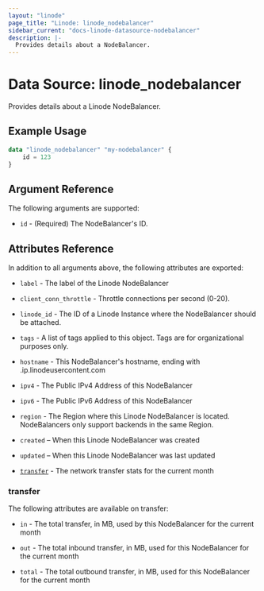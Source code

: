 ```yaml
---
layout: "linode"
page_title: "Linode: linode_nodebalancer"
sidebar_current: "docs-linode-datasource-nodebalancer"
description: |-
  Provides details about a NodeBalancer.
---
```


# Data Source: linode\_nodebalancer

Provides details about a Linode NodeBalancer.

## Example Usage

```terraform
data "linode_nodebalancer" "my-nodebalancer" {
    id = 123
}
```

## Argument Reference

The following arguments are supported:

* `id` - (Required) The NodeBalancer's ID.

## Attributes Reference

In addition to all arguments above, the following attributes are exported:

* `label` - The label of the Linode NodeBalancer

* `client_conn_throttle` - Throttle connections per second (0-20).

* `linode_id` - The ID of a Linode Instance where the NodeBalancer should be attached.

* `tags` - A list of tags applied to this object. Tags are for organizational purposes only.

* `hostname` - This NodeBalancer's hostname, ending with .ip.linodeusercontent.com

* `ipv4` - The Public IPv4 Address of this NodeBalancer

* `ipv6` - The Public IPv6 Address of this NodeBalancer

* `region` - The Region where this Linode NodeBalancer is located. NodeBalancers only support backends in the same Region.

* `created` – When this Linode NodeBalancer was created

* `updated` – When this Linode NodeBalancer was last updated

* [`transfer`](#transfer) - The network transfer stats for the current month

### transfer

The following attributes are available on transfer:

* `in` - The total transfer, in MB, used by this NodeBalancer for the current month

* `out` - The total inbound transfer, in MB, used for this NodeBalancer for the current month

* `total` - The total outbound transfer, in MB, used for this NodeBalancer for the current month
